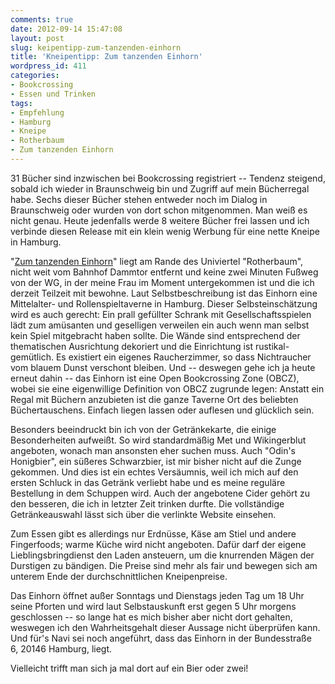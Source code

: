 ```yaml
---
comments: true
date: 2012-09-14 15:47:08
layout: post
slug: keipentipp-zum-tanzenden-einhorn
title: 'Kneipentipp: Zum tanzenden Einhorn'
wordpress_id: 411
categories:
- Bookcrossing
- Essen und Trinken
tags:
- Empfehlung
- Hamburg
- Kneipe
- Rotherbaum
- Zum tanzenden Einhorn
---
```


31 Bücher sind inzwischen bei Bookcrossing registriert -- Tendenz steigend, sobald ich wieder in Braunschweig bin und Zugriff auf mein Bücherregal habe. Sechs dieser Bücher stehen entweder noch im Dialog in Braunschweig oder wurden von dort schon mitgenommen. Man weiß es nicht genau. Heute jedenfalls werde 8 weitere Bücher frei lassen und ich verbinde diesen Release mit ein klein wenig Werbung für eine nette Kneipe in Hamburg.

"[Zum tanzenden Einhorn](http://www.zum-tanzenden-einhorn.de/)" liegt am Rande des Univiertel "Rotherbaum", nicht weit vom Bahnhof Dammtor entfernt und keine zwei Minuten Fußweg von der WG, in der meine Frau im Moment untergekommen ist und die ich derzeit Teilzeit mit bewohne. Laut Selbstbeschreibung ist das Einhorn eine Mittelalter- und Rollenspieltaverne in Hamburg. Dieser Selbsteinschätzung wird es auch gerecht: Ein prall gefüllter Schrank mit Gesellschaftsspielen lädt zum amüsanten und geselligen verweilen ein auch wenn man selbst kein Spiel mitgebracht haben sollte. Die Wände sind entsprechend der thematischen Ausrichtung dekoriert und die Einrichtung ist rustikal-gemütlich. Es existiert ein eigenes Raucherzimmer, so dass Nichtraucher vom blauem Dunst verschont bleiben. Und -- deswegen gehe ich ja heute erneut dahin -- das Einhorn ist eine Open Bookcrossing Zone (OBCZ), wobei sie eine eigenwillige Definition von OBCZ zugrunde legen: Anstatt ein Regal mit Büchern anzubieten ist die ganze Taverne Ort des beliebten Büchertauschens. Einfach liegen lassen oder auflesen und glücklich sein.

Besonders beeindruckt bin ich von der Getränkekarte, die einige Besonderheiten aufweißt. So wird standardmäßig Met und Wikingerblut angeboten, wonach man ansonsten eher suchen muss. Auch "Odin's Honigbier", ein süßeres Schwarzbier, ist mir bisher nicht auf die Zunge gekommen. Und dies ist ein echtes Versäumnis, weil ich mich auf den ersten Schluck in das Getränk verliebt habe und es meine reguläre Bestellung in dem Schuppen wird. Auch der angebotene Cider gehört zu den besseren, die ich in letzter Zeit trinken durfte. Die vollständige Getränkeauswahl lässt sich über die verlinkte Website einsehen.

Zum Essen gibt es allerdings nur Erdnüsse, Käse am Stiel und andere Fingerfoods; warme Küche wird nicht angeboten. Dafür darf der eigene Lieblingsbringdienst den Laden ansteuern, um die knurrenden Mägen der Durstigen zu bändigen. Die Preise sind mehr als fair und bewegen sich am unterem Ende der durchschnittlichen Kneipenpreise.

Das Einhorn öffnet außer Sonntags und Dienstags jeden Tag um 18 Uhr seine Pforten und wird laut Selbstauskunft erst gegen 5 Uhr morgens geschlossen -- so lange hat es mich bisher aber nicht dort gehalten, weswegen ich den Wahrheitsgehalt dieser Aussage nicht überprüfen kann. Und für's Navi sei noch angeführt, dass das Einhorn in der Bundesstraße 6, 20146 Hamburg, liegt.

Vielleicht trifft man sich ja mal dort auf ein Bier oder zwei!
